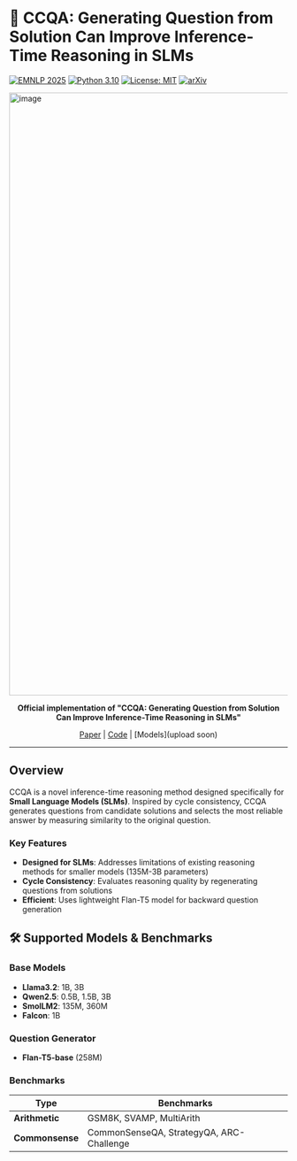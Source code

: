 # 🔄 CCQA: Generating Question from Solution Can Improve Inference-Time Reasoning in SLMs

[![EMNLP 2025](https://img.shields.io/badge/EMNLP-2025-blue)](https://2025.emnlp.org/)
[![Python 3.10](https://img.shields.io/badge/python-3.10-blue.svg)](https://www.python.org/downloads/release/python-3100/)
[![License: MIT](https://img.shields.io/badge/License-MIT-yellow.svg)](https://opensource.org/licenses/MIT)
[![arXiv](https://img.shields.io/badge/arXiv-2501.xxxxx-b31b1b.svg)](https://arxiv.org/abs/2501.xxxxx)

<img width="2152" height="1090" alt="image" src="https://github.com/user-attachments/assets/d0dca0b6-9165-476c-b2ba-45cb30c8bfab" />

<div align="center">

  
**Official implementation of "CCQA: Generating Question from Solution Can Improve Inference-Time Reasoning in SLMs"**

[Paper](https://arxiv.org/abs/2509.18536) | [Code](https://github.com/scai-research/ccqa_official) | [Models](upload soon)

</div>

---

## Overview

CCQA is a novel inference-time reasoning method designed specifically for **Small Language Models (SLMs)**. Inspired by cycle consistency, CCQA generates questions from candidate solutions and selects the most reliable answer by measuring similarity to the original question.

### Key Features

- **Designed for SLMs**: Addresses limitations of existing reasoning methods for smaller models (135M-3B parameters)
- **Cycle Consistency**: Evaluates reasoning quality by regenerating questions from solutions
- **Efficient**: Uses lightweight Flan-T5 model for backward question generation

## 🛠️ Supported Models & Benchmarks

### Base Models
- **Llama3.2**: 1B, 3B
- **Qwen2.5**: 0.5B, 1.5B, 3B
- **SmolLM2**: 135M, 360M
- **Falcon**: 1B

### Question Generator
- **Flan-T5-base** (258M)

### Benchmarks
| Type | Benchmarks |
|------|-----------|
| **Arithmetic** | GSM8K, SVAMP, MultiArith |
| **Commonsense** | CommonSenseQA, StrategyQA, ARC-Challenge |
